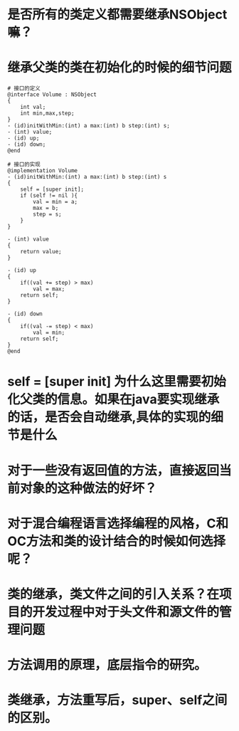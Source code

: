 # 是否所有的类定义都需要继承NSObject嘛？
# 继承父类的类在初始化的时候的细节问题
```
# 接口的定义
@interface Volume : NSObject
{
    int val;
    int min,max,step;
}
- (id)initWithMin:(int) a max:(int) b step:(int) s;
- (int) value;
- (id) up;
- (id) down;
@end

# 接口的实现
@implementation Volume
- (id)initWithMin:(int) a max:(int) b step:(int) s
{
    self = [super init]; 
    if (self != nil ){
        val = min = a;
        max = b;
        step = s;
    }
}

- (int) value
{
    return value;
}

- (id) up
{
    if((val += step) > max)
        val = max;
    return self;
}

- (id) down
{
    if((val -= step) < max)
        val = min;
    return self;
}
@end
```
# self = [super init] 为什么这里需要初始化父类的信息。如果在java要实现继承的话，是否会自动继承,具体的实现的细节是什么
# 对于一些没有返回值的方法，直接返回当前对象的这种做法的好坏？
# 对于混合编程语言选择编程的风格，C和OC方法和类的设计结合的时候如何选择呢？
# 类的继承，类文件之间的引入关系？在项目的开发过程中对于头文件和源文件的管理问题
# 方法调用的原理，底层指令的研究。
# 类继承，方法重写后，super、self之间的区别。
